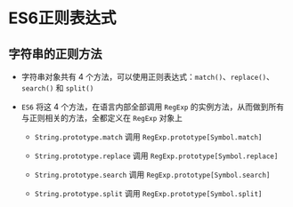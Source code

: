 # ES6正则表达式

## 字符串的正则方法

  - 字符串对象共有 4 个方法，可以使用正则表达式：`match()`、`replace()`、`search()` 和 `split()`

  - `ES6` 将这 4 个方法，在语言内部全部调用 `RegExp` 的实例方法，从而做到所有与正则相关的方法，全都定义在 `RegExp` 对象上

      - `String.prototype.match` 调用 `RegExp.prototype[Symbol.match]`

      - `String.prototype.replace` 调用 `RegExp.prototype[Symbol.replace]`

      - `String.prototype.search` 调用 `RegExp.prototype[Symbol.search]`

      - `String.prototype.split` 调用 `RegExp.prototype[Symbol.split]`
